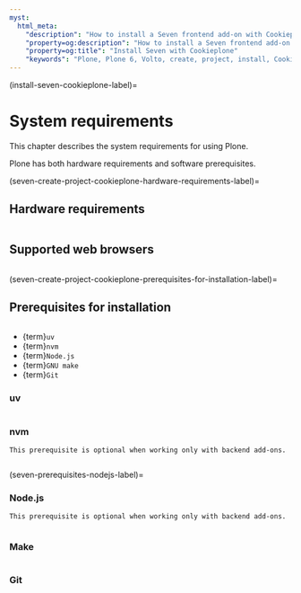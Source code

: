 ```yaml
---
myst:
  html_meta:
    "description": "How to install a Seven frontend add-on with Cookieplone"
    "property=og:description": "How to install a Seven frontend add-on with Cookieplone"
    "property=og:title": "Install Seven with Cookieplone"
    "keywords": "Plone, Plone 6, Volto, create, project, install, Cookieplone"
---
```


(install-seven-cookieplone-label)=

# System requirements

This chapter describes the system requirements for using Plone.

Plone has both hardware requirements and software prerequisites.


(seven-create-project-cookieplone-hardware-requirements-label)=

## Hardware requirements

```{include} /volto/_inc/_hardware-requirements.md
```


## Supported web browsers

```{include} /volto/_inc/_install-browser-reqs-volto.md
```


(seven-create-project-cookieplone-prerequisites-for-installation-label)=

## Prerequisites for installation

```{include} /volto/_inc/_install-operating-system.md
```

-   {term}`uv`
-   {term}`nvm`
-   {term}`Node.js`
-   {term}`GNU make`
-   {term}`Git`


### uv

```{include} ../_inc/_install-uv.md
```


### nvm

```{note}
This prerequisite is optional when working only with backend add-ons. 
```

```{include} ../_inc/_install-nvm.md
```


(seven-prerequisites-nodejs-label)=

### Node.js

```{note}
This prerequisite is optional when working only with backend add-ons. 
```

```{include} ../_inc/_install-nodejs.md
```


### Make

```{include} ../_inc/_install-make.md
```


### Git

```{include} ../_inc/_install-git.md
```
